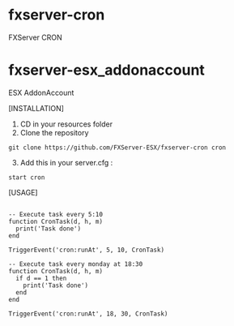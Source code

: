 # fxserver-cron
FXServer CRON

# fxserver-esx_addonaccount
ESX AddonAccount

[INSTALLATION]

1) CD in your resources folder
2) Clone the repository
```
git clone https://github.com/FXServer-ESX/fxserver-cron cron
```
3) Add this in your server.cfg :

```
start cron
```

[USAGE]

```

-- Execute task every 5:10
function CronTask(d, h, m)
  print('Task done')
end

TriggerEvent('cron:runAt', 5, 10, CronTask)

-- Execute task every monday at 18:30
function CronTask(d, h, m)
  if d == 1 then
    print('Task done')
  end
end

TriggerEvent('cron:runAt', 18, 30, CronTask)

```
